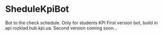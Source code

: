 # SheduleKpiBot
Bot to the check schedule. Only for students KPI
First version bot, build in api rozklad.hub.kpi.ua.
Second version coming soon...
